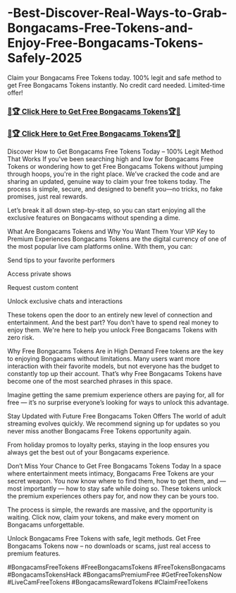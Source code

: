 # -Best-Discover-Real-Ways-to-Grab-Bongacams-Free-Tokens-and-Enjoy-Free-Bongacams-Tokens-Safely-2025
Claim your Bongacams Free Tokens today. 100% legit and safe method to get Free Bongacams Tokens instantly. No credit card needed. Limited-time offer!

<h3><a href="https://dealbuzzz.com/bongacams-free-tokens-at/">💎🏆 Click Here to Get Free Bongacams Tokens🏆💎</a></h3>
<h3><a href="https://dealbuzzz.com/bongacams-free-tokens-at/">💎🏆 Click Here to Get Free Bongacams Tokens🏆💎</a></h3>

 Discover How to Get Bongacams Free Tokens Today – 100% Legit Method That Works
If you've been searching high and low for Bongacams Free Tokens or wondering how to get Free Bongacams Tokens without jumping through hoops, you're in the right place. We’ve cracked the code and are sharing an updated, genuine way to claim your free tokens today. The process is simple, secure, and designed to benefit you—no tricks, no fake promises, just real rewards.

Let’s break it all down step-by-step, so you can start enjoying all the exclusive features on Bongacams without spending a dime.

What Are Bongacams Tokens and Why You Want Them
Your VIP Key to Premium Experiences
Bongacams Tokens are the digital currency of one of the most popular live cam platforms online. With them, you can:

Send tips to your favorite performers

Access private shows

Request custom content

Unlock exclusive chats and interactions

These tokens open the door to an entirely new level of connection and entertainment. And the best part? You don’t have to spend real money to enjoy them. We're here to help you unlock Free Bongacams Tokens with zero risk.

Why Free Bongacams Tokens Are in High Demand
Free tokens are the key to enjoying Bongacams without limitations. Many users want more interaction with their favorite models, but not everyone has the budget to constantly top up their account. That’s why Free Bongacams Tokens have become one of the most searched phrases in this space.

Imagine getting the same premium experience others are paying for, all for free — it’s no surprise everyone’s looking for ways to unlock this advantage.

Stay Updated with Future Free Bongacams Token Offers
The world of adult streaming evolves quickly. We recommend signing up for updates so you never miss another Bongacams Free Tokens opportunity again.

From holiday promos to loyalty perks, staying in the loop ensures you always get the best out of your Bongacams experience.

Don’t Miss Your Chance to Get Free Bongacams Tokens Today
In a space where entertainment meets intimacy, Bongacams Free Tokens are your secret weapon. You now know where to find them, how to get them, and — most importantly — how to stay safe while doing so. These tokens unlock the premium experiences others pay for, and now they can be yours too.

The process is simple, the rewards are massive, and the opportunity is waiting. Click now, claim your tokens, and make every moment on Bongacams unforgettable.

Unlock Bongacams Free Tokens with safe, legit methods. Get Free Bongacams Tokens now – no downloads or scams, just real access to premium features.

#BongacamsFreeTokens #FreeBongacamsTokens #FreeTokensBongacams #BongacamsTokensHack #BongacamsPremiumFree #GetFreeTokensNow #LiveCamFreeTokens #BongacamsRewardTokens #ClaimFreeTokens
